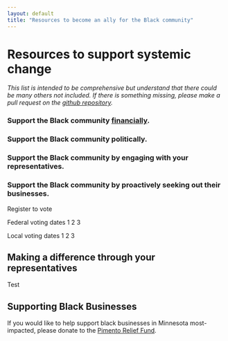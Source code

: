 ```yaml
---
layout: default
title: "Resources to become an ally for the Black community"
---
```


# Resources to support systemic change

*This list is intended to be comprehensive but understand that there could be many others not included. If there is something missing, please make a pull request on the [github repository](https://github.com/wa-hans/becoming-an-ally.github.io).*

### Support the Black community <a href="https://wa-hans.github.io/donate/">financially</a>.

### Support the Black community politically.

### Support the Black community by engaging with your representatives.

### Support the Black community by proactively seeking out their businesses.

Register to vote

Federal voting dates
1
2
3

Local voting dates
1
2
3

## Making a difference through your representatives

Test

## Supporting Black Businesses

If you would like to help support black businesses in Minnesota most-impacted, please donate to the <a href="https://abepmpls.org/pimento-relief-fund">Pimento Relief Fund</a>.


